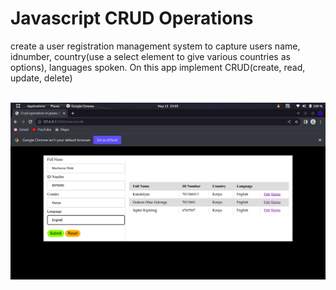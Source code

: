 # Javascript CRUD Operations

<p>create a user registration management system to capture users name, idnumber, country(use a select element to give various countries as options), languages spoken. On this app implement CRUD(create, read, update, delete)<!-- USING JAVASCRIPT DOM--> </p>
<br>

<img src="images/img01.png" alt="Output display">
